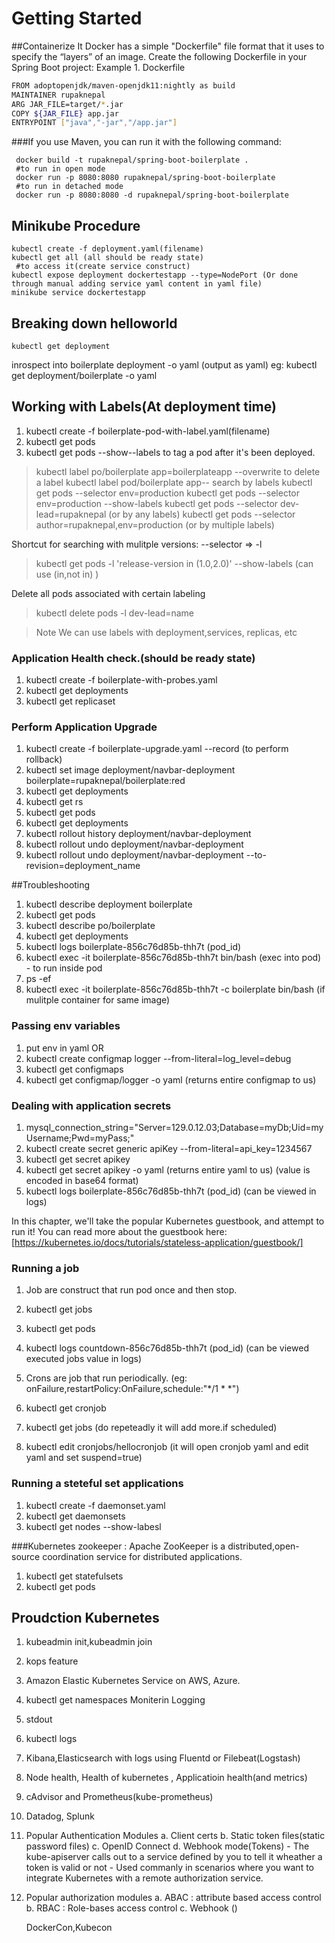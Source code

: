 # Getting Started

##Containerize It
Docker has a simple "Dockerfile" file format that it uses to specify the “layers” of an image. Create the following Dockerfile in your Spring Boot project:
Example 1. Dockerfile
````sh
FROM adoptopenjdk/maven-openjdk11:nightly as build
MAINTAINER rupaknepal
ARG JAR_FILE=target/*.jar
COPY ${JAR_FILE} app.jar
ENTRYPOINT ["java","-jar","/app.jar"]
````
###If you use Maven, you can run it with the following command:
````
 docker build -t rupaknepal/spring-boot-boilerplate .
 #to run in open mode 
 docker run -p 8080:8080 rupaknepal/spring-boot-boilerplate
 #to run in detached mode
 docker run -p 8080:8080 -d rupaknepal/spring-boot-boilerplate
````
## Minikube Procedure
````
kubectl create -f deployment.yaml(filename)
kubectl get all (all should be ready state)
 #to access it(create service construct)
kubectl expose deployment dockertestapp --type=NodePort (Or done through manual adding service yaml content in yaml file)
minikube service dockertestapp
````
## Breaking down helloworld
    kubectl get deployment
   inrospect into boilerplate deployment -o yaml (output as yaml)
     eg: kubectl get deployment/boilerplate -o yaml 

## Working with Labels(At deployment time)
 1. kubectl create -f boilerplate-pod-with-label.yaml(filename)
 2. kubectl get pods
 3. kubectl get pods --show--labels
    to tag a pod after it's been deployed.
   > kubectl label po/boilerplate app=boilerplateapp --overwrite
    to delete a label
   > kubectl label pod/boilerplate app--
    search by labels
   > kubectl get pods --selector env=production
   > kubectl get pods --selector env=production --show-labels
   > kubectl get pods --selector dev-lead=rupaknepal (or by any labels)
   > kubectl get pods --selector author=rupaknepal,env=production (or by multiple labels)

  Shortcut for searching with mulitple versions:
            --selector => -l   
   > kubectl get pods -l 'release-version in (1.0,2.0)' --show-labels (can use  (in,not in) )

  Delete all pods associated with certain labeling
   > kubectl delete pods -l dev-lead=name

>Note We can use labels with deployment,services, replicas, etc 


### Application Health check.(should be ready state)
1. kubectl create -f boilerplate-with-probes.yaml 
2. kubectl get deployments
3. kubectl get replicaset


### Perform Application Upgrade
1. kubectl create -f boilerplate-upgrade.yaml --record (to perform rollback)
2. kubectl set image deployment/navbar-deployment boilerplate=rupaknepal/boilerplate:red
3. kubectl get deployments
4. kubectl get rs
5. kubectl get pods
6. kubectl get deployments
7. kubectl rollout history deployment/navbar-deployment
8. kubectl rollout undo deployment/navbar-deployment
9. kubectl rollout undo deployment/navbar-deployment --to-revision=deployment_name

##Troubleshooting
1. kubectl describe deployment boilerplate
2. kubectl get pods
3. kubectl describe po/boilerplate
4. kubectl get deployments
5. kubectl logs boilerplate-856c76d85b-thh7t (pod_id)
6. kubectl exec -it boilerplate-856c76d85b-thh7t bin/bash (exec into pod) - to run inside pod 
7. ps -ef
8. kubectl exec -it boilerplate-856c76d85b-thh7t -c boilerplate bin/bash (if mulitple container for same image) 

### Passing env variables
1. put env in yaml OR
2. kubectl create configmap logger --from-literal=log_level=debug 
3. kubectl get configmaps
4. kubectl get configmap/logger -o yaml (returns entire configmap to us)

### Dealing with application secrets
1. mysql_connection_string="Server=129.0.12.03;Database=myDb;Uid=myUsername;Pwd=myPass;"
2. kubectl create secret  generic apiKey --from-literal=api_key=1234567
3. kubectl get secret apikey
4. kubectl get secret apikey -o yaml (returns entire yaml to us) (value is encoded in base64 format)
5. kubectl logs boilerplate-856c76d85b-thh7t (pod_id) (can be viewed in logs)

In this chapter, we'll take the popular Kubernetes guestbook, and attempt to run it! You can read more about the guestbook here:
 [https://kubernetes.io/docs/tutorials/stateless-application/guestbook/]


### Running a job 
1. Job are construct that run pod once and then stop.
2. kubectl get jobs
3. kubectl get pods
3. kubectl logs countdown-856c76d85b-thh7t (pod_id) (can be viewed executed jobs value in logs)

1. Crons are job that run periodically. (eg: onFailure,restartPolicy:OnFailure,schedule:"*/1 * *")
2. kubectl get cronjob
3. kubectl get jobs (do repeteadly it will add more.if scheduled)
4. kubectl edit cronjobs/hellocronjob (it will open cronjob yaml and edit yaml and set suspend=true)


### Running a steteful set applications
1. kubectl create -f daemonset.yaml
2. kubectl get daemonsets
3. kubectl get nodes --show-labesl

###Kubernetes zookeeper : 
   Apache ZooKeeper is a distributed,open-source coordination service for distributed applications.
1. kubectl get statefulsets
2. kubectl get pods

## Proudction Kubernetes
1. kubeadmin init,kubeadmin join
2. kops feature
3. Amazon Elastic Kubernetes Service on AWS, Azure.
4. kubectl get namespaces
 Moniterin Logging
1. stdout
2. kubectl logs
3. Kibana,Elasticsearch with logs using Fluentd or Filebeat(Logstash)
4. Node health, Health of kubernetes , Applicatioin health(and metrics)
5. cAdvisor and Prometheus(kube-prometheus)
6. Datadog, Splunk
7. Popular Authentication Modules
   a. Client certs
   b. Static token files(static password files)
   c. OpenID Connect
   d. Webhook mode(Tokens) 
        - The kube-apiserver calls out to a service defined by you to tell it wheather a token is valid or not
        - Used commanly in scenarios where you want to integrate Kubernetes with a remote authorization service.
8. Popular authorization modules
      a. ABAC : attribute based access control
      b. RBAC : Role-bases access control
      c. Webhook ()
      
      DockerCon,Kubecon
